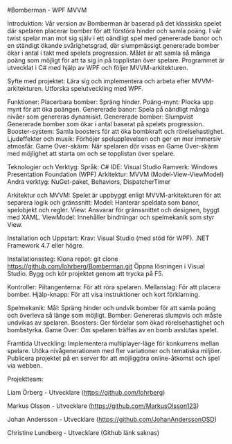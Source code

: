 #Bomberman - WPF MVVM

Introduktion:
Vår version av Bomberman är baserad på det klassiska spelet där spelaren placerar bomber för att förstöra hinder och samla poäng. I vår twist spelar man mot sig själv i ett oändligt spel med genererade banor och en ständigt ökande svårighetsgrad, där slumpmässigt genererade bomber ökar i antal i takt med spelets progression. Målet är att samla så många poäng som möjligt för att ta sig in på topplistan över spelare. Programmet är utvecklat i C# med hjälp av WPF och följer MVVM-arkitekturen.

Syfte med projektet:
Lära sig och implementera och arbeta efter MVVM-arkitekturen.
Utforska spelutveckling med WPF.

Funktioner:
Placerbara bomber: Spräng hinder.
Poäng-mynt: Plocka upp mynt för att öka poängen.
Genererade banor: Spela på oändligt många nivåer som genereras dynamiskt.
Genererade bomber: Slumpvist Genererade bomber som ökar i antal baserat på spelets progression.
Booster-system: Samla boosters för att öka bombkraft och rörelsehastighet.
Ljudeffekter och musik: Förhöjer spelupplevelsen och ger en mer immersiv atmosfär.
Game Over-skärm: När spelaren dör visas en Game Over-skärm med möjlighet att starta om och se topplistan över spelare.

Teknologier och Verktyg:
Språk: C#
IDE: Visual Studio
Ramverk: Windows Presentation Foundation (WPF)
Arkitektur: MVVM (Model-View-ViewModel)
Andra verktyg: NuGet-paket, Behaviors, DispatcherTimer

Arkitektur och MVVM:
Spelet är uppbyggt enligt MVVM-arkitekturen för att separera logik och gränssnitt:
Model: Hanterar speldata som banor, spelobjekt och regler.
View: Ansvarar för gränssnittet och designen, byggt med XAML.
ViewModel: Innehåller bindningar och spelmekanik som styr View.

Installation och Uppstart:
Krav:
Visual Studio (med stöd för WPF).
.NET Framework 4.7 eller högre.

Installationssteg:
Klona repot:
git clone https://github.com/lohrberg/Bomberman.git
Öppna lösningen i Visual Studio.
Bygg och kör projektet genom att trycka på F5.

Kontroller:
Piltangenterna: För att röra spelaren.
Mellanslag: För att placera bomber.
Hjälp-knapp: För att visa instruktioner och kort förklarning.

Spelmekanik:
Mål: Spräng hinder och undvik bomber för att samla poäng och överleva så länge som möjligt.
Bomber: Genereras slumpvis och måste undvikas av spelaren.
Boosters: Ger fördelar som ökad rörelsehastighet och bombstyrka.
Game Over: Om spelaren träffas av en bomb avslutas spelet.

Framtida Utveckling:
Implementera multiplayer-läge för konkurrens mellan spelare.
Utöka nivågenerationen med fler variationer och tematiska miljöer.
Publicera projektet på en server för att möjliggöra online-åtkomst och spel via webben.

Projektteam:

Liam Örberg - Utvecklare (https://github.com/lohrberg)

Markus Olsson - Utvecklare (https://github.com/MarkusOlsson123)

Johan Andersson - Utvecklare (https://github.com/JohanAnderssonOSD)

Christine Lundberg - Utvecklare (Github länk saknas)

